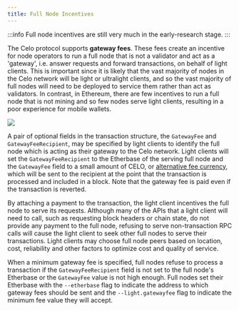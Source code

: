 ```yaml
---
title: Full Node Incentives
---
```


:::info
Full node incentives are still very much in the early-research stage.
:::

The Celo protocol supports **gateway fees**. These fees create an incentive for node operators to run a full node that is not a validator and act as a 'gateway', i.e. answer requests and forward transactions, on behalf of light clients. This is important since it is likely that the vast majority of nodes in the Celo network will be light or ultralight clients, and so the vast majority of full nodes will need to be deployed to service them rather than act as validators. In contrast, in Ethereum, there are few incentives to run a full node that is not mining and so few nodes serve light clients, resulting in a poor experience for mobile wallets.

![](https://storage.googleapis.com/celo-website/docs/network-detail.png)

A pair of optional fields in the transaction structure, the `GatewayFee` and `GatewayFeeRecipient`, may be specified by light clients to identify the full node which is acting as their gateway to the Celo network. Light clients will set the `GatewayFeeRecipient` to the Etherbase of the serving full node and the `GatewayFee` field to a small amount of CELO, or [alternative fee currency](erc20-transaction-fees.md), which will be sent to the recipient at the point that the transaction is processed and included in a block. Note that the gateway fee is paid even if the transaction is reverted.

By attaching a payment to the transaction, the light client incentives the full node to serve its requests. Although many of the APIs that a light client will need to call, such as requesting block headers or chain state, do not provide any payment to the full node, refusing to serve non-transaction RPC calls will cause the light client to seek other full nodes to serve their transactions. Light clients may choose full node peers based on location, cost, reliability and other factors to optimize cost and quality of service.

When a minimum gateway fee is specified, full nodes refuse to process a transaction if the `GatewayFeeRecipient` field is not set to the full node's Etherbase or the `GatewayFee` value is not high enough. Full nodes set their Etherbase with the `--etherbase` flag to indicate the address to which gateway fees should be sent and the `--light.gatewayfee` flag to indicate the minimum fee value they will accept.
